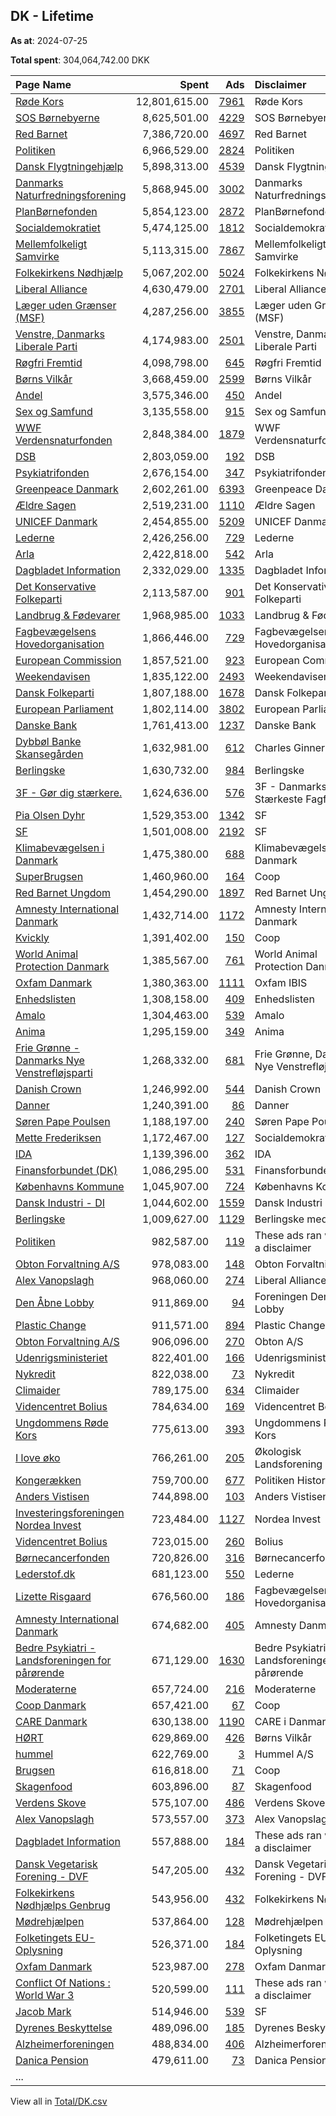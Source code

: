 ## DK - Lifetime
**As at**: 2024-07-25

**Total spent**: 304,064,742.00 DKK

|Page Name|Spent|Ads|Disclaimer|
|:---|---:|---:|:---|
|[Røde Kors](https://www.facebook.com/65929129383)|12,801,615.00|[7961](https://www.facebook.com/ads/library/?active_status=all&ad_type=political_and_issue_ads&country=DK&view_all_page_id=65929129383&search_type=page&media_type=all)|Røde Kors|
|[SOS Børnebyerne](https://www.facebook.com/26458152911)|8,625,501.00|[4229](https://www.facebook.com/ads/library/?active_status=all&ad_type=political_and_issue_ads&country=DK&view_all_page_id=26458152911&search_type=page&media_type=all)|SOS Børnebyerne|
|[Red Barnet](https://www.facebook.com/67571270393)|7,386,720.00|[4697](https://www.facebook.com/ads/library/?active_status=all&ad_type=political_and_issue_ads&country=DK&view_all_page_id=67571270393&search_type=page&media_type=all)|Red Barnet|
|[Politiken](https://www.facebook.com/12860228293)|6,966,529.00|[2824](https://www.facebook.com/ads/library/?active_status=all&ad_type=political_and_issue_ads&country=DK&view_all_page_id=12860228293&search_type=page&media_type=all)|Politiken|
|[Dansk Flygtningehjælp](https://www.facebook.com/116227401722605)|5,898,313.00|[4539](https://www.facebook.com/ads/library/?active_status=all&ad_type=political_and_issue_ads&country=DK&view_all_page_id=116227401722605&search_type=page&media_type=all)|Dansk Flygtningehjælp|
|[Danmarks Naturfredningsforening](https://www.facebook.com/38507331439)|5,868,945.00|[3002](https://www.facebook.com/ads/library/?active_status=all&ad_type=political_and_issue_ads&country=DK&view_all_page_id=38507331439&search_type=page&media_type=all)|Danmarks Naturfredningsforening|
|[PlanBørnefonden](https://www.facebook.com/399210657232918)|5,854,123.00|[2872](https://www.facebook.com/ads/library/?active_status=all&ad_type=political_and_issue_ads&country=DK&view_all_page_id=399210657232918&search_type=page&media_type=all)|PlanBørnefonden|
|[Socialdemokratiet](https://www.facebook.com/41459763029)|5,474,125.00|[1812](https://www.facebook.com/ads/library/?active_status=all&ad_type=political_and_issue_ads&country=DK&view_all_page_id=41459763029&search_type=page&media_type=all)|Socialdemokratiet|
|[Mellemfolkeligt Samvirke](https://www.facebook.com/5624899398)|5,113,315.00|[7867](https://www.facebook.com/ads/library/?active_status=all&ad_type=political_and_issue_ads&country=DK&view_all_page_id=5624899398&search_type=page&media_type=all)|Mellemfolkeligt Samvirke|
|[Folkekirkens Nødhjælp](https://www.facebook.com/276770505228)|5,067,202.00|[5024](https://www.facebook.com/ads/library/?active_status=all&ad_type=political_and_issue_ads&country=DK&view_all_page_id=276770505228&search_type=page&media_type=all)|Folkekirkens Nødhjælp|
|[Liberal Alliance](https://www.facebook.com/106952222676974)|4,630,479.00|[2701](https://www.facebook.com/ads/library/?active_status=all&ad_type=political_and_issue_ads&country=DK&view_all_page_id=106952222676974&search_type=page&media_type=all)|Liberal Alliance|
|[Læger uden Grænser (MSF)](https://www.facebook.com/99632942471)|4,287,256.00|[3855](https://www.facebook.com/ads/library/?active_status=all&ad_type=political_and_issue_ads&country=DK&view_all_page_id=99632942471&search_type=page&media_type=all)|Læger uden Grænser (MSF)|
|[Venstre, Danmarks Liberale Parti](https://www.facebook.com/21465928829)|4,174,983.00|[2501](https://www.facebook.com/ads/library/?active_status=all&ad_type=political_and_issue_ads&country=DK&view_all_page_id=21465928829&search_type=page&media_type=all)|Venstre, Danmarks Liberale Parti|
|[Røgfri Fremtid](https://www.facebook.com/1677055535924085)|4,098,798.00|[645](https://www.facebook.com/ads/library/?active_status=all&ad_type=political_and_issue_ads&country=DK&view_all_page_id=1677055535924085&search_type=page&media_type=all)|Røgfri Fremtid|
|[Børns Vilkår](https://www.facebook.com/72672361910)|3,668,459.00|[2599](https://www.facebook.com/ads/library/?active_status=all&ad_type=political_and_issue_ads&country=DK&view_all_page_id=72672361910&search_type=page&media_type=all)|Børns Vilkår|
|[Andel](https://www.facebook.com/101875098313543)|3,575,346.00|[450](https://www.facebook.com/ads/library/?active_status=all&ad_type=political_and_issue_ads&country=DK&view_all_page_id=101875098313543&search_type=page&media_type=all)|Andel|
|[Sex og Samfund](https://www.facebook.com/250994288337708)|3,135,558.00|[915](https://www.facebook.com/ads/library/?active_status=all&ad_type=political_and_issue_ads&country=DK&view_all_page_id=250994288337708&search_type=page&media_type=all)|Sex og Samfund|
|[WWF Verdensnaturfonden](https://www.facebook.com/155596147784577)|2,848,384.00|[1879](https://www.facebook.com/ads/library/?active_status=all&ad_type=political_and_issue_ads&country=DK&view_all_page_id=155596147784577&search_type=page&media_type=all)|WWF Verdensnaturfonden|
|[DSB](https://www.facebook.com/116269191760882)|2,803,059.00|[192](https://www.facebook.com/ads/library/?active_status=all&ad_type=political_and_issue_ads&country=DK&view_all_page_id=116269191760882&search_type=page&media_type=all)|DSB|
|[Psykiatrifonden](https://www.facebook.com/59143726810)|2,676,154.00|[347](https://www.facebook.com/ads/library/?active_status=all&ad_type=political_and_issue_ads&country=DK&view_all_page_id=59143726810&search_type=page&media_type=all)|Psykiatrifonden|
|[Greenpeace Danmark](https://www.facebook.com/55365680705)|2,602,261.00|[6393](https://www.facebook.com/ads/library/?active_status=all&ad_type=political_and_issue_ads&country=DK&view_all_page_id=55365680705&search_type=page&media_type=all)|Greenpeace Danmark|
|[Ældre Sagen](https://www.facebook.com/126543540781090)|2,519,231.00|[1110](https://www.facebook.com/ads/library/?active_status=all&ad_type=political_and_issue_ads&country=DK&view_all_page_id=126543540781090&search_type=page&media_type=all)|Ældre Sagen|
|[UNICEF Danmark](https://www.facebook.com/63691965101)|2,454,855.00|[5209](https://www.facebook.com/ads/library/?active_status=all&ad_type=political_and_issue_ads&country=DK&view_all_page_id=63691965101&search_type=page&media_type=all)|UNICEF Danmark|
|[Lederne](https://www.facebook.com/167891603415958)|2,426,256.00|[729](https://www.facebook.com/ads/library/?active_status=all&ad_type=political_and_issue_ads&country=DK&view_all_page_id=167891603415958&search_type=page&media_type=all)|Lederne|
|[Arla](https://www.facebook.com/220361474643059)|2,422,818.00|[542](https://www.facebook.com/ads/library/?active_status=all&ad_type=political_and_issue_ads&country=DK&view_all_page_id=220361474643059&search_type=page&media_type=all)|Arla|
|[Dagbladet Information](https://www.facebook.com/66328502645)|2,332,029.00|[1335](https://www.facebook.com/ads/library/?active_status=all&ad_type=political_and_issue_ads&country=DK&view_all_page_id=66328502645&search_type=page&media_type=all)|Dagbladet Information|
|[Det Konservative Folkeparti](https://www.facebook.com/39233495912)|2,113,587.00|[901](https://www.facebook.com/ads/library/?active_status=all&ad_type=political_and_issue_ads&country=DK&view_all_page_id=39233495912&search_type=page&media_type=all)|Det Konservative Folkeparti|
|[Landbrug & Fødevarer](https://www.facebook.com/1507997959501973)|1,968,985.00|[1033](https://www.facebook.com/ads/library/?active_status=all&ad_type=political_and_issue_ads&country=DK&view_all_page_id=1507997959501973&search_type=page&media_type=all)|Landbrug & Fødevarer|
|[Fagbevægelsens Hovedorganisation](https://www.facebook.com/261599053881378)|1,866,446.00|[729](https://www.facebook.com/ads/library/?active_status=all&ad_type=political_and_issue_ads&country=DK&view_all_page_id=261599053881378&search_type=page&media_type=all)|Fagbevægelsens Hovedorganisation|
|[European Commission](https://www.facebook.com/107898832590939)|1,857,521.00|[923](https://www.facebook.com/ads/library/?active_status=all&ad_type=political_and_issue_ads&country=DK&view_all_page_id=107898832590939&search_type=page&media_type=all)|European Commission|
|[Weekendavisen](https://www.facebook.com/867877683280051)|1,835,122.00|[2493](https://www.facebook.com/ads/library/?active_status=all&ad_type=political_and_issue_ads&country=DK&view_all_page_id=867877683280051&search_type=page&media_type=all)|Weekendavisen|
|[Dansk Folkeparti](https://www.facebook.com/520449347983427)|1,807,188.00|[1678](https://www.facebook.com/ads/library/?active_status=all&ad_type=political_and_issue_ads&country=DK&view_all_page_id=520449347983427&search_type=page&media_type=all)|Dansk Folkeparti|
|[European Parliament](https://www.facebook.com/178362315106)|1,802,114.00|[3802](https://www.facebook.com/ads/library/?active_status=all&ad_type=political_and_issue_ads&country=DK&view_all_page_id=178362315106&search_type=page&media_type=all)|European Parliament|
|[Danske Bank](https://www.facebook.com/130388840342741)|1,761,413.00|[1237](https://www.facebook.com/ads/library/?active_status=all&ad_type=political_and_issue_ads&country=DK&view_all_page_id=130388840342741&search_type=page&media_type=all)|Danske Bank|
|[Dybbøl Banke Skansegården](https://www.facebook.com/864373427248898)|1,632,981.00|[612](https://www.facebook.com/ads/library/?active_status=all&ad_type=political_and_issue_ads&country=DK&view_all_page_id=864373427248898&search_type=page&media_type=all)|Charles Ginnerskov|
|[Berlingske](https://www.facebook.com/12787473132)|1,630,732.00|[984](https://www.facebook.com/ads/library/?active_status=all&ad_type=political_and_issue_ads&country=DK&view_all_page_id=12787473132&search_type=page&media_type=all)|Berlingske|
|[3F - Gør dig stærkere.](https://www.facebook.com/109012749124622)|1,624,636.00|[576](https://www.facebook.com/ads/library/?active_status=all&ad_type=political_and_issue_ads&country=DK&view_all_page_id=109012749124622&search_type=page&media_type=all)|3F - Danmarks Stærkeste Fagforening|
|[Pia Olsen Dyhr](https://www.facebook.com/49348971479)|1,529,353.00|[1342](https://www.facebook.com/ads/library/?active_status=all&ad_type=political_and_issue_ads&country=DK&view_all_page_id=49348971479&search_type=page&media_type=all)|SF|
|[SF](https://www.facebook.com/74796954245)|1,501,008.00|[2192](https://www.facebook.com/ads/library/?active_status=all&ad_type=political_and_issue_ads&country=DK&view_all_page_id=74796954245&search_type=page&media_type=all)|SF|
|[Klimabevægelsen i Danmark](https://www.facebook.com/350495955072656)|1,475,380.00|[688](https://www.facebook.com/ads/library/?active_status=all&ad_type=political_and_issue_ads&country=DK&view_all_page_id=350495955072656&search_type=page&media_type=all)|Klimabevægelsen i Danmark|
|[SuperBrugsen](https://www.facebook.com/125934997444897)|1,460,960.00|[164](https://www.facebook.com/ads/library/?active_status=all&ad_type=political_and_issue_ads&country=DK&view_all_page_id=125934997444897&search_type=page&media_type=all)|Coop|
|[Red Barnet Ungdom](https://www.facebook.com/146956228206)|1,454,290.00|[1897](https://www.facebook.com/ads/library/?active_status=all&ad_type=political_and_issue_ads&country=DK&view_all_page_id=146956228206&search_type=page&media_type=all)|Red Barnet Ungdom|
|[Amnesty International Danmark](https://www.facebook.com/36664432940)|1,432,714.00|[1172](https://www.facebook.com/ads/library/?active_status=all&ad_type=political_and_issue_ads&country=DK&view_all_page_id=36664432940&search_type=page&media_type=all)|Amnesty International Danmark|
|[Kvickly](https://www.facebook.com/90497015205)|1,391,402.00|[150](https://www.facebook.com/ads/library/?active_status=all&ad_type=political_and_issue_ads&country=DK&view_all_page_id=90497015205&search_type=page&media_type=all)|Coop|
|[World Animal Protection Danmark](https://www.facebook.com/33588644626)|1,385,567.00|[761](https://www.facebook.com/ads/library/?active_status=all&ad_type=political_and_issue_ads&country=DK&view_all_page_id=33588644626&search_type=page&media_type=all)|World Animal Protection Danmark|
|[Oxfam Danmark](https://www.facebook.com/144965885963)|1,380,363.00|[1111](https://www.facebook.com/ads/library/?active_status=all&ad_type=political_and_issue_ads&country=DK&view_all_page_id=144965885963&search_type=page&media_type=all)|Oxfam IBIS|
|[Enhedslisten](https://www.facebook.com/223040066022)|1,308,158.00|[409](https://www.facebook.com/ads/library/?active_status=all&ad_type=political_and_issue_ads&country=DK&view_all_page_id=223040066022&search_type=page&media_type=all)|Enhedslisten|
|[Amalo](https://www.facebook.com/122577072476986)|1,304,463.00|[539](https://www.facebook.com/ads/library/?active_status=all&ad_type=political_and_issue_ads&country=DK&view_all_page_id=122577072476986&search_type=page&media_type=all)|Amalo|
|[Anima](https://www.facebook.com/22030968736)|1,295,159.00|[349](https://www.facebook.com/ads/library/?active_status=all&ad_type=political_and_issue_ads&country=DK&view_all_page_id=22030968736&search_type=page&media_type=all)|Anima|
|[Frie Grønne - Danmarks Nye Venstrefløjsparti](https://www.facebook.com/104695404710124)|1,268,332.00|[681](https://www.facebook.com/ads/library/?active_status=all&ad_type=political_and_issue_ads&country=DK&view_all_page_id=104695404710124&search_type=page&media_type=all)|Frie Grønne, Danmarks Nye Venstrefløjsparti|
|[Danish Crown](https://www.facebook.com/1270634403002717)|1,246,992.00|[544](https://www.facebook.com/ads/library/?active_status=all&ad_type=political_and_issue_ads&country=DK&view_all_page_id=1270634403002717&search_type=page&media_type=all)|Danish Crown|
|[Danner](https://www.facebook.com/133707013355759)|1,240,391.00|[86](https://www.facebook.com/ads/library/?active_status=all&ad_type=political_and_issue_ads&country=DK&view_all_page_id=133707013355759&search_type=page&media_type=all)|Danner|
|[Søren Pape Poulsen](https://www.facebook.com/952334508116178)|1,188,197.00|[240](https://www.facebook.com/ads/library/?active_status=all&ad_type=political_and_issue_ads&country=DK&view_all_page_id=952334508116178&search_type=page&media_type=all)|Søren Pape Poulsen|
|[Mette Frederiksen](https://www.facebook.com/57497067718)|1,172,467.00|[127](https://www.facebook.com/ads/library/?active_status=all&ad_type=political_and_issue_ads&country=DK&view_all_page_id=57497067718&search_type=page&media_type=all)|Socialdemokratiet|
|[IDA](https://www.facebook.com/154415494575789)|1,139,396.00|[362](https://www.facebook.com/ads/library/?active_status=all&ad_type=political_and_issue_ads&country=DK&view_all_page_id=154415494575789&search_type=page&media_type=all)|IDA|
|[Finansforbundet (DK)](https://www.facebook.com/194089010674568)|1,086,295.00|[531](https://www.facebook.com/ads/library/?active_status=all&ad_type=political_and_issue_ads&country=DK&view_all_page_id=194089010674568&search_type=page&media_type=all)|Finansforbundet (DK)|
|[Københavns Kommune](https://www.facebook.com/437410226312057)|1,045,907.00|[724](https://www.facebook.com/ads/library/?active_status=all&ad_type=political_and_issue_ads&country=DK&view_all_page_id=437410226312057&search_type=page&media_type=all)|Københavns Kommune|
|[Dansk Industri - DI](https://www.facebook.com/141343589252160)|1,044,602.00|[1559](https://www.facebook.com/ads/library/?active_status=all&ad_type=political_and_issue_ads&country=DK&view_all_page_id=141343589252160&search_type=page&media_type=all)|Dansk Industri|
|[Berlingske](https://www.facebook.com/12787473132)|1,009,627.00|[1129](https://www.facebook.com/ads/library/?active_status=all&ad_type=political_and_issue_ads&country=DK&view_all_page_id=12787473132&search_type=page&media_type=all)|Berlingske media|
|[Politiken](https://www.facebook.com/12860228293)|982,587.00|[119](https://www.facebook.com/ads/library/?active_status=all&ad_type=political_and_issue_ads&country=DK&view_all_page_id=12860228293&search_type=page&media_type=all)|These ads ran without a disclaimer|
|[Obton Forvaltning A/S](https://www.facebook.com/748887235210811)|978,083.00|[148](https://www.facebook.com/ads/library/?active_status=all&ad_type=political_and_issue_ads&country=DK&view_all_page_id=748887235210811&search_type=page&media_type=all)|Obton Forvaltning A/S|
|[Alex Vanopslagh](https://www.facebook.com/671022293105597)|968,060.00|[274](https://www.facebook.com/ads/library/?active_status=all&ad_type=political_and_issue_ads&country=DK&view_all_page_id=671022293105597&search_type=page&media_type=all)|Liberal Alliance|
|[Den Åbne Lobby](https://www.facebook.com/107920251695087)|911,869.00|[94](https://www.facebook.com/ads/library/?active_status=all&ad_type=political_and_issue_ads&country=DK&view_all_page_id=107920251695087&search_type=page&media_type=all)|Foreningen Den Åbne Lobby|
|[Plastic Change](https://www.facebook.com/246977185497434)|911,571.00|[894](https://www.facebook.com/ads/library/?active_status=all&ad_type=political_and_issue_ads&country=DK&view_all_page_id=246977185497434&search_type=page&media_type=all)|Plastic Change|
|[Obton Forvaltning A/S](https://www.facebook.com/748887235210811)|906,096.00|[270](https://www.facebook.com/ads/library/?active_status=all&ad_type=political_and_issue_ads&country=DK&view_all_page_id=748887235210811&search_type=page&media_type=all)|Obton A/S|
|[Udenrigsministeriet](https://www.facebook.com/1933946066835612)|822,401.00|[166](https://www.facebook.com/ads/library/?active_status=all&ad_type=political_and_issue_ads&country=DK&view_all_page_id=1933946066835612&search_type=page&media_type=all)|Udenrigsministeriet|
|[Nykredit](https://www.facebook.com/131736756881546)|822,038.00|[73](https://www.facebook.com/ads/library/?active_status=all&ad_type=political_and_issue_ads&country=DK&view_all_page_id=131736756881546&search_type=page&media_type=all)|Nykredit|
|[Climaider](https://www.facebook.com/2047554945456852)|789,175.00|[634](https://www.facebook.com/ads/library/?active_status=all&ad_type=political_and_issue_ads&country=DK&view_all_page_id=2047554945456852&search_type=page&media_type=all)|Climaider|
|[Videncentret Bolius](https://www.facebook.com/304554445813)|784,634.00|[169](https://www.facebook.com/ads/library/?active_status=all&ad_type=political_and_issue_ads&country=DK&view_all_page_id=304554445813&search_type=page&media_type=all)|Videncentret Bolius|
|[Ungdommens Røde Kors](https://www.facebook.com/153151900930)|775,613.00|[393](https://www.facebook.com/ads/library/?active_status=all&ad_type=political_and_issue_ads&country=DK&view_all_page_id=153151900930&search_type=page&media_type=all)|Ungdommens Røde Kors|
|[I love øko](https://www.facebook.com/132755243459426)|766,261.00|[205](https://www.facebook.com/ads/library/?active_status=all&ad_type=political_and_issue_ads&country=DK&view_all_page_id=132755243459426&search_type=page&media_type=all)|Økologisk Landsforening|
|[Kongerækken](https://www.facebook.com/1704424023182897)|759,700.00|[677](https://www.facebook.com/ads/library/?active_status=all&ad_type=political_and_issue_ads&country=DK&view_all_page_id=1704424023182897&search_type=page&media_type=all)|Politiken Historie|
|[Anders Vistisen](https://www.facebook.com/1498813583685622)|744,898.00|[103](https://www.facebook.com/ads/library/?active_status=all&ad_type=political_and_issue_ads&country=DK&view_all_page_id=1498813583685622&search_type=page&media_type=all)|Anders Vistisen|
|[Investeringsforeningen Nordea Invest](https://www.facebook.com/144098125661833)|723,484.00|[1127](https://www.facebook.com/ads/library/?active_status=all&ad_type=political_and_issue_ads&country=DK&view_all_page_id=144098125661833&search_type=page&media_type=all)|Nordea Invest|
|[Videncentret Bolius](https://www.facebook.com/304554445813)|723,015.00|[260](https://www.facebook.com/ads/library/?active_status=all&ad_type=political_and_issue_ads&country=DK&view_all_page_id=304554445813&search_type=page&media_type=all)|Bolius|
|[Børnecancerfonden](https://www.facebook.com/287306323369)|720,826.00|[316](https://www.facebook.com/ads/library/?active_status=all&ad_type=political_and_issue_ads&country=DK&view_all_page_id=287306323369&search_type=page&media_type=all)|Børnecancerfonden|
|[Lederstof.dk](https://www.facebook.com/102154048301476)|681,123.00|[550](https://www.facebook.com/ads/library/?active_status=all&ad_type=political_and_issue_ads&country=DK&view_all_page_id=102154048301476&search_type=page&media_type=all)|Lederne|
|[Lizette Risgaard](https://www.facebook.com/547601668763372)|676,560.00|[186](https://www.facebook.com/ads/library/?active_status=all&ad_type=political_and_issue_ads&country=DK&view_all_page_id=547601668763372&search_type=page&media_type=all)|Fagbevægelsens Hovedorganisation|
|[Amnesty International Danmark](https://www.facebook.com/36664432940)|674,682.00|[405](https://www.facebook.com/ads/library/?active_status=all&ad_type=political_and_issue_ads&country=DK&view_all_page_id=36664432940&search_type=page&media_type=all)|Amnesty Danmark|
|[Bedre Psykiatri - Landsforeningen for pårørende](https://www.facebook.com/276145368333)|671,129.00|[1630](https://www.facebook.com/ads/library/?active_status=all&ad_type=political_and_issue_ads&country=DK&view_all_page_id=276145368333&search_type=page&media_type=all)|Bedre Psykiatri - Landsforeningen for pårørende|
|[Moderaterne](https://www.facebook.com/108273171366317)|657,724.00|[216](https://www.facebook.com/ads/library/?active_status=all&ad_type=political_and_issue_ads&country=DK&view_all_page_id=108273171366317&search_type=page&media_type=all)|Moderaterne|
|[Coop Danmark](https://www.facebook.com/10150141618795408)|657,421.00|[67](https://www.facebook.com/ads/library/?active_status=all&ad_type=political_and_issue_ads&country=DK&view_all_page_id=10150141618795408&search_type=page&media_type=all)|Coop|
|[CARE Danmark](https://www.facebook.com/121570596369)|630,138.00|[1190](https://www.facebook.com/ads/library/?active_status=all&ad_type=political_and_issue_ads&country=DK&view_all_page_id=121570596369&search_type=page&media_type=all)|CARE i Danmark|
|[HØRT](https://www.facebook.com/105511328705392)|629,869.00|[426](https://www.facebook.com/ads/library/?active_status=all&ad_type=political_and_issue_ads&country=DK&view_all_page_id=105511328705392&search_type=page&media_type=all)|Børns Vilkår|
|[hummel](https://www.facebook.com/6490973258)|622,769.00|[3](https://www.facebook.com/ads/library/?active_status=all&ad_type=political_and_issue_ads&country=DK&view_all_page_id=6490973258&search_type=page&media_type=all)|Hummel A/S|
|[Brugsen](https://www.facebook.com/784211188333860)|616,818.00|[71](https://www.facebook.com/ads/library/?active_status=all&ad_type=political_and_issue_ads&country=DK&view_all_page_id=784211188333860&search_type=page&media_type=all)|Coop|
|[Skagenfood](https://www.facebook.com/112664272109384)|603,896.00|[87](https://www.facebook.com/ads/library/?active_status=all&ad_type=political_and_issue_ads&country=DK&view_all_page_id=112664272109384&search_type=page&media_type=all)|Skagenfood|
|[Verdens Skove](https://www.facebook.com/183887801641951)|575,107.00|[486](https://www.facebook.com/ads/library/?active_status=all&ad_type=political_and_issue_ads&country=DK&view_all_page_id=183887801641951&search_type=page&media_type=all)|Verdens Skove|
|[Alex Vanopslagh](https://www.facebook.com/671022293105597)|573,557.00|[373](https://www.facebook.com/ads/library/?active_status=all&ad_type=political_and_issue_ads&country=DK&view_all_page_id=671022293105597&search_type=page&media_type=all)|Alex Vanopslagh|
|[Dagbladet Information](https://www.facebook.com/66328502645)|557,888.00|[184](https://www.facebook.com/ads/library/?active_status=all&ad_type=political_and_issue_ads&country=DK&view_all_page_id=66328502645&search_type=page&media_type=all)|These ads ran without a disclaimer|
|[Dansk Vegetarisk Forening - DVF](https://www.facebook.com/138978072648)|547,205.00|[432](https://www.facebook.com/ads/library/?active_status=all&ad_type=political_and_issue_ads&country=DK&view_all_page_id=138978072648&search_type=page&media_type=all)|Dansk Vegetarisk Forening - DVF|
|[Folkekirkens Nødhjælps Genbrug](https://www.facebook.com/759082797552576)|543,956.00|[432](https://www.facebook.com/ads/library/?active_status=all&ad_type=political_and_issue_ads&country=DK&view_all_page_id=759082797552576&search_type=page&media_type=all)|Folkekirkens Nødhjælp|
|[Mødrehjælpen](https://www.facebook.com/131935326880890)|537,864.00|[128](https://www.facebook.com/ads/library/?active_status=all&ad_type=political_and_issue_ads&country=DK&view_all_page_id=131935326880890&search_type=page&media_type=all)|Mødrehjælpen|
|[Folketingets EU-Oplysning](https://www.facebook.com/633648073469576)|526,371.00|[184](https://www.facebook.com/ads/library/?active_status=all&ad_type=political_and_issue_ads&country=DK&view_all_page_id=633648073469576&search_type=page&media_type=all)|Folketingets EU-Oplysning|
|[Oxfam Danmark](https://www.facebook.com/144965885963)|523,987.00|[278](https://www.facebook.com/ads/library/?active_status=all&ad_type=political_and_issue_ads&country=DK&view_all_page_id=144965885963&search_type=page&media_type=all)|Oxfam Danmark|
|[Conflict Of Nations : World War 3](https://www.facebook.com/339810463063059)|520,599.00|[111](https://www.facebook.com/ads/library/?active_status=all&ad_type=political_and_issue_ads&country=DK&view_all_page_id=339810463063059&search_type=page&media_type=all)|These ads ran without a disclaimer|
|[Jacob Mark](https://www.facebook.com/69985338410)|514,946.00|[539](https://www.facebook.com/ads/library/?active_status=all&ad_type=political_and_issue_ads&country=DK&view_all_page_id=69985338410&search_type=page&media_type=all)|SF|
|[Dyrenes Beskyttelse](https://www.facebook.com/200709746630443)|489,096.00|[185](https://www.facebook.com/ads/library/?active_status=all&ad_type=political_and_issue_ads&country=DK&view_all_page_id=200709746630443&search_type=page&media_type=all)|Dyrenes Beskyttelse|
|[Alzheimerforeningen](https://www.facebook.com/191547430887338)|488,834.00|[406](https://www.facebook.com/ads/library/?active_status=all&ad_type=political_and_issue_ads&country=DK&view_all_page_id=191547430887338&search_type=page&media_type=all)|Alzheimerforeningen|
|[Danica Pension](https://www.facebook.com/1988450301399589)|479,611.00|[73](https://www.facebook.com/ads/library/?active_status=all&ad_type=political_and_issue_ads&country=DK&view_all_page_id=1988450301399589&search_type=page&media_type=all)|Danica Pension|
|...||||

View all in [Total/DK.csv](../../MetaData/Total/DK.csv)
